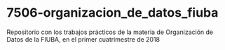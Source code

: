 # 7506-organizacion_de_datos_fiuba
Repositorio con los trabajos prácticos de la materia de Organización de Datos de la FIUBA, en el primer cuatrimestre de 2018
